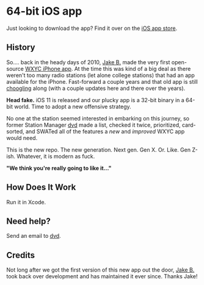 # 64-bit iOS app

Just looking to download the app? Find it over on the [iOS app store](https://apps.apple.com/us/app/wxyc-radio/id353182815).

## History

So.... back in the heady days of 2010, [Jake B.](https://github.com/jakebromberg) made the very first open-source [WXYC iPhone app](https://github.com/jakebromberg/wxyc-iphone-app). At the time this was kind of a big deal as there weren't too many radio stations (let alone college stations) that had an app available for the iPhone. Fast-forward a couple years and that old app is still [choogling](https://www.youtube.com/watch?v=mUzl7_OpVLA) along (with a couple updates here and there over the years). 

**Head fake.**
iOS 11 is released and our plucky app is a 32-bit binary in a 64-bit world. Time to adopt a new offensive strategy.

No one at the station seemed interested in embarking on this journey, so former Station Manager [dvd](https://github.com/dvdokkum) made a list, checked it twice, prioritized, card-sorted, and SWATed all of the features a *new* and *improved* WXYC app would need.

This is the new repo. The new generation. Next gen. Gen X. Or. Like. Gen Z-ish. Whatever, it is modern as fuck. 

**"We think you're really going to like it..."**

## How Does It Work

Run it in Xcode.

## Need help?

Send an email to [dvd](dvd@wxyc.org).

## Credits

Not long after we got the first version of this new app out the door, [Jake B.](https://github.com/jakebromberg) took back over development and has maintained it ever since. Thanks Jake!
